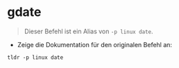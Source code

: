 # gdate

> Dieser Befehl ist ein Alias von `-p linux date`.

- Zeige die Dokumentation für den originalen Befehl an:

`tldr -p linux date`
